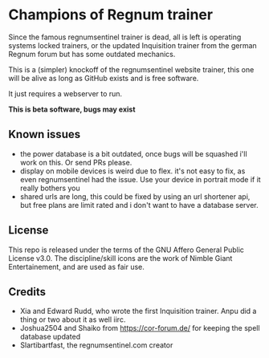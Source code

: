 # Champions of Regnum trainer

Since the famous regnumsentinel trainer is dead, all is left is operating
systems locked trainers, or the updated Inquisition trainer from the german
Regnum forum but has some outdated mechanics.

This is a (simpler) knockoff of the regnumsentinel website trainer, this one will
be alive as long as GitHub exists and is free software.

It just requires a webserver to run.

**This is beta software, bugs may exist**

## Known issues
* the power database is a bit outdated, once bugs will be squashed i'll work on this. Or send PRs
  please.
* display on mobile devices is weird due to flex. it's not easy to fix, as
  even regnumsentinel had the issue. Use your device in portrait mode if it
  really bothers you
* shared urls are long, this could be fixed by using an url shortener api,
  but free plans are limit rated and i don't want to have a database server.

## License

   This repo is released under the terms of the GNU Affero General Public License v3.0.
   The discipline/skill icons are the work of Nimble Giant Entertainement, and are used
   as fair use.

## Credits

* Xia and Edward Rudd, who wrote the first Inquisition trainer. Anpu did a
  thing or two about it as well iirc.
* Joshua2504 and Shaiko from https://cor-forum.de/ for keeping the spell database
  updated
* Slartibartfast, the regnumsentinel.com creator
